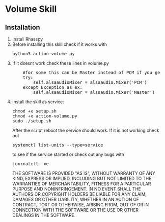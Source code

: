# Volume Skill


<h2>Installation</h2>
<ol>

<li>Install Rhasspy</li>
<li>Before installing this skill check if it works with
<pre>
python3 action-volume.py
</pre>
</li>
<li>If it doesnt work check these lines in volume.py
<pre>
    #for some this can be Master instead of PCM if you get errors try Master
    try:
        self.alsaaudioMixer = alsaaudio.Mixer('PCM')
    except Exception as ex:
        self.alsaaudioMixer = alsaaudio.Mixer('Master')
</pre>
</li>


<li>install the skill as service:
<pre>
chmod +x setup.sh
chmod +x action-volume.py
sudo ./setup.sh
</pre>
After the script reboot the service should work. If it is not working check out
<pre>systemctl list-units --type=service</pre>
to see if the service started or check out any bugs with

<pre>journalctl -xe</pre>


THE SOFTWARE IS PROVIDED "AS IS", WITHOUT WARRANTY OF ANY KIND, EXPRESS OR IMPLIED, INCLUDING BUT NOT LIMITED TO THE WARRANTIES OF MERCHANTABILITY, FITNESS FOR A PARTICULAR PURPOSE AND NONINFRINGEMENT. IN NO EVENT SHALL THE AUTHORS OR COPYRIGHT HOLDERS BE LIABLE FOR ANY CLAIM, DAMAGES OR OTHER LIABILITY, WHETHER IN AN ACTION OF CONTRACT, TORT OR OTHERWISE, ARISING FROM, OUT OF OR IN CONNECTION WITH THE SOFTWARE OR THE USE OR OTHER DEALINGS IN THE SOFTWARE.
